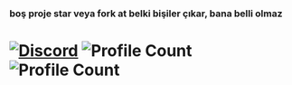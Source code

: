 ### boş proje star veya fork at belki bişiler çıkar, bana belli olmaz
# <a href="https://discord.com/users/744229839137144925"><img alt="Discord" src="https://img.shields.io/badge/@richârd-2f3236?style=flat&logo=discord&logoColor=blue" /></a> ![Profile Count](https://komarev.com/ghpvc/?username=belaliyim&color=blue)&nbsp;![Profile Count](https://komarev.com/ghpvc/?username=kraken&label=Visits&color=blueviolet)&nbsp;
